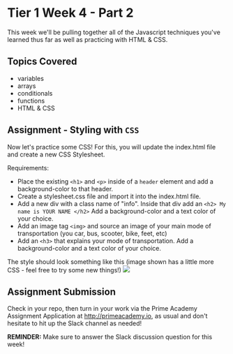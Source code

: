 # Tier 1 Week 4 - Part 2

This week we'll be pulling together all of the Javascript techniques you've learned thus far as well as practicing with HTML & CSS.

## Topics Covered

- variables
- arrays
- conditionals
- functions
- HTML & CSS


## Assignment - Styling with `CSS` 

Now let's practice some CSS! For this, you will update the index.html file and create a new CSS Stylesheet. 

Requirements:
- Place the existing `<h1>` and `<p>` inside of a `header` element 
    and add a background-color to that header. 
- Create a stylesheet.css file and import it into the index.html file. 
- Add a new div with a class name of "info". 
    Inside that div add an `<h2> My name is YOUR NAME </h2>` 
    Add a background-color and a text color of your choice. 
- Add an image tag `<img>` and source an image of your main mode of transportation (you car, bus, scooter, bike, feet, etc) 
- Add an `<h3>` that explains your mode of transportation. 
  Add a background-color and a text color of your choice. 

The style should look something like this (image shown has a little more CSS - feel free to try some new things!)
<img src="./example.png" />


## Assignment Submission
Check in your repo, then turn in your work via the Prime Academy Assignment Application at http://primeacademy.io, as usual and don't hesitate to hit up the Slack channel as needed!

**REMINDER:** Make sure to answer the Slack discussion question for this week!
